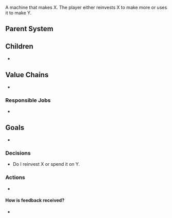 A machine that makes X. The player either reinvests X to make more or uses it to make Y. 
## Parent System

## Children
- 
## Value Chains
- 
### Responsible Jobs
- 
## Goals
- 
### Decisions
- Do I reinvest X or spend it on Y.
### Actions
- 
#### How is feedback received?
- 
